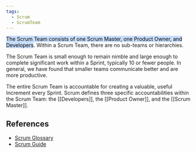 ```yaml
---
tags:
  - Scrum
  - ScrumTeam
---
```

<mark style="background: #ADCCFFA6;">The Scrum Team consists of one Scrum Master, one Product Owner, and Developers</mark>. Within a Scrum Team, there are no sub-teams or hierarchies.

The Scrum Team is small enough to remain nimble and large enough to complete significant work within a Sprint, typically 10 or fewer people. In general, we have found that smaller teams communicate better and are more productive.

The entire Scrum Team is accountable for creating a valuable, useful Increment every Sprint. Scrum defines three specific accountabilities within the Scrum Team: the [[Developers]], the [[Product Owner]], and the [[Scrum Master]].

## References
- [Scrum Glossary](https://www.scrum.org/resources/scrum-glossary)
- [Scrum Guide](https://scrumguides.org/scrum-guide.html)